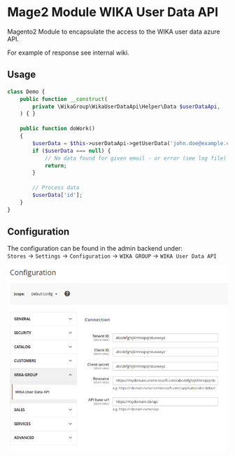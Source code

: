# Mage2 Module WIKA User Data API

Magento2 Module to encapsulate the access to the WIKA user data azure API.

For example of response see internal wiki.

## Usage
```PHP
class Demo {
    public function __construct(
        private \WikaGroup\WikaUserDataApi\Helper\Data $userDataApi,
    ) { }

    public function doWork()
    {
        $userData = $this->userDataApi->getUserData('john.doe@example.com');
        if ($userData === null) {
            // No data found for given email - or error (see log file)
            return;
        }
        
        // Process data
        $userData['id'];
    }
}
```

## Configuration
The configuration can be found in the admin backend under:  
`Stores` -> `Settings` -> `Configuration` -> `WIKA GROUP` -> `WIKA User Data API`

![image](doc/Settings.png)
